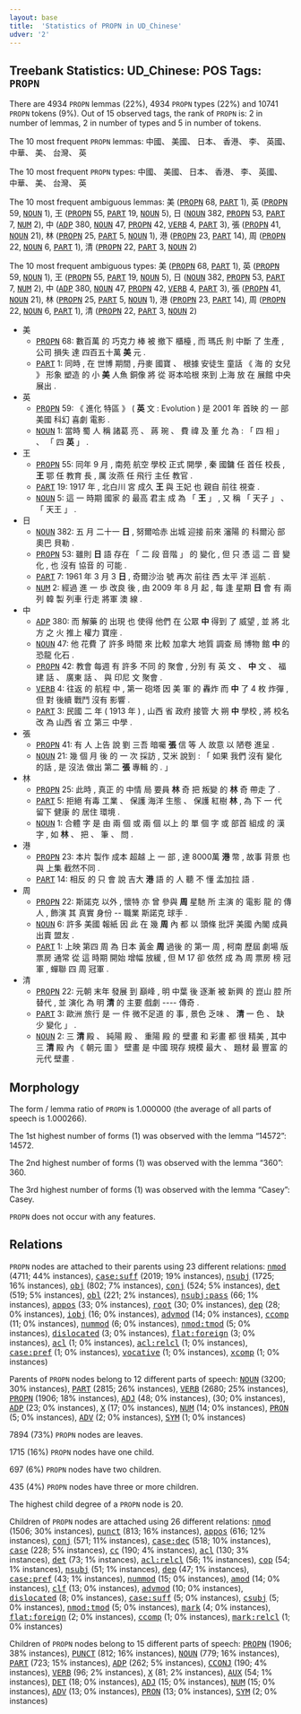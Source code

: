 ```yaml
---
layout: base
title:  'Statistics of PROPN in UD_Chinese'
udver: '2'
---
```


## Treebank Statistics: UD_Chinese: POS Tags: `PROPN`

There are 4934 `PROPN` lemmas (22%), 4934 `PROPN` types (22%) and 10741 `PROPN` tokens (9%).
Out of 15 observed tags, the rank of `PROPN` is: 2 in number of lemmas, 2 in number of types and 5 in number of tokens.

The 10 most frequent `PROPN` lemmas: 中國、 美國、 日本、 香港、 李、 英國、 中華、 美、 台灣、 英

The 10 most frequent `PROPN` types:  中國、 美國、 日本、 香港、 李、 英國、 中華、 美、 台灣、 英

The 10 most frequent ambiguous lemmas: 美 (<tt><a href="zh-pos-PROPN.html">PROPN</a></tt> 68, <tt><a href="zh-pos-PART.html">PART</a></tt> 1), 英 (<tt><a href="zh-pos-PROPN.html">PROPN</a></tt> 59, <tt><a href="zh-pos-NOUN.html">NOUN</a></tt> 1), 王 (<tt><a href="zh-pos-PROPN.html">PROPN</a></tt> 55, <tt><a href="zh-pos-PART.html">PART</a></tt> 19, <tt><a href="zh-pos-NOUN.html">NOUN</a></tt> 5), 日 (<tt><a href="zh-pos-NOUN.html">NOUN</a></tt> 382, <tt><a href="zh-pos-PROPN.html">PROPN</a></tt> 53, <tt><a href="zh-pos-PART.html">PART</a></tt> 7, <tt><a href="zh-pos-NUM.html">NUM</a></tt> 2), 中 (<tt><a href="zh-pos-ADP.html">ADP</a></tt> 380, <tt><a href="zh-pos-NOUN.html">NOUN</a></tt> 47, <tt><a href="zh-pos-PROPN.html">PROPN</a></tt> 42, <tt><a href="zh-pos-VERB.html">VERB</a></tt> 4, <tt><a href="zh-pos-PART.html">PART</a></tt> 3), 張 (<tt><a href="zh-pos-PROPN.html">PROPN</a></tt> 41, <tt><a href="zh-pos-NOUN.html">NOUN</a></tt> 21), 林 (<tt><a href="zh-pos-PROPN.html">PROPN</a></tt> 25, <tt><a href="zh-pos-PART.html">PART</a></tt> 5, <tt><a href="zh-pos-NOUN.html">NOUN</a></tt> 1), 港 (<tt><a href="zh-pos-PROPN.html">PROPN</a></tt> 23, <tt><a href="zh-pos-PART.html">PART</a></tt> 14), 周 (<tt><a href="zh-pos-PROPN.html">PROPN</a></tt> 22, <tt><a href="zh-pos-NOUN.html">NOUN</a></tt> 6, <tt><a href="zh-pos-PART.html">PART</a></tt> 1), 清 (<tt><a href="zh-pos-PROPN.html">PROPN</a></tt> 22, <tt><a href="zh-pos-PART.html">PART</a></tt> 3, <tt><a href="zh-pos-NOUN.html">NOUN</a></tt> 2)

The 10 most frequent ambiguous types:  美 (<tt><a href="zh-pos-PROPN.html">PROPN</a></tt> 68, <tt><a href="zh-pos-PART.html">PART</a></tt> 1), 英 (<tt><a href="zh-pos-PROPN.html">PROPN</a></tt> 59, <tt><a href="zh-pos-NOUN.html">NOUN</a></tt> 1), 王 (<tt><a href="zh-pos-PROPN.html">PROPN</a></tt> 55, <tt><a href="zh-pos-PART.html">PART</a></tt> 19, <tt><a href="zh-pos-NOUN.html">NOUN</a></tt> 5), 日 (<tt><a href="zh-pos-NOUN.html">NOUN</a></tt> 382, <tt><a href="zh-pos-PROPN.html">PROPN</a></tt> 53, <tt><a href="zh-pos-PART.html">PART</a></tt> 7, <tt><a href="zh-pos-NUM.html">NUM</a></tt> 2), 中 (<tt><a href="zh-pos-ADP.html">ADP</a></tt> 380, <tt><a href="zh-pos-NOUN.html">NOUN</a></tt> 47, <tt><a href="zh-pos-PROPN.html">PROPN</a></tt> 42, <tt><a href="zh-pos-VERB.html">VERB</a></tt> 4, <tt><a href="zh-pos-PART.html">PART</a></tt> 3), 張 (<tt><a href="zh-pos-PROPN.html">PROPN</a></tt> 41, <tt><a href="zh-pos-NOUN.html">NOUN</a></tt> 21), 林 (<tt><a href="zh-pos-PROPN.html">PROPN</a></tt> 25, <tt><a href="zh-pos-PART.html">PART</a></tt> 5, <tt><a href="zh-pos-NOUN.html">NOUN</a></tt> 1), 港 (<tt><a href="zh-pos-PROPN.html">PROPN</a></tt> 23, <tt><a href="zh-pos-PART.html">PART</a></tt> 14), 周 (<tt><a href="zh-pos-PROPN.html">PROPN</a></tt> 22, <tt><a href="zh-pos-NOUN.html">NOUN</a></tt> 6, <tt><a href="zh-pos-PART.html">PART</a></tt> 1), 清 (<tt><a href="zh-pos-PROPN.html">PROPN</a></tt> 22, <tt><a href="zh-pos-PART.html">PART</a></tt> 3, <tt><a href="zh-pos-NOUN.html">NOUN</a></tt> 2)


* 美
  * <tt><a href="zh-pos-PROPN.html">PROPN</a></tt> 68: 數百萬 的 巧克力 棒 被 撤下 櫃檯 , 而 瑪氏 則 中斷 了 生產 , 公司 損失 達 四百五十萬 <b>美</b> 元 .
  * <tt><a href="zh-pos-PART.html">PART</a></tt> 1: 同時 , 在 世博 期間 , 丹麥 國寶 、 根據 安徒生 童話 《 海 的 女兒 》 形象 塑造 的 小 <b>美</b> 人魚 銅像 將 從 哥本哈根 來到 上海 放 在 展館 中央 展出 .
* 英
  * <tt><a href="zh-pos-PROPN.html">PROPN</a></tt> 59: 《 進化 特區 》 ( <b>英</b> 文 : Evolution ) 是 2001 年 首映 的 一 部 美國 科幻 喜劇 電影 .
  * <tt><a href="zh-pos-NOUN.html">NOUN</a></tt> 1: 當時 蜀 人 稱 諸葛 亮 、 蔣 琬 、 費 禕 及 董 允 為 : 「 四 相 」 、 「 四 <b>英</b> 」 .
* 王
  * <tt><a href="zh-pos-PROPN.html">PROPN</a></tt> 55: 同年 9 月 , 南苑 航空 學校 正式 開學 , 秦 國鏞 任 首任 校長 , <b>王</b> 鄂 任 教育 長 , 厲 汝燕 任 飛行 主任 教官 .
  * <tt><a href="zh-pos-PART.html">PART</a></tt> 19: 1917 年 , 北白川 宮 成久 <b>王</b> 與 王妃 也 親自 前往 視查 .
  * <tt><a href="zh-pos-NOUN.html">NOUN</a></tt> 5: 這 一 時期 國家 的 最高 君主 成 為 「 <b>王</b> 」 , 又 稱 「 天子 」 、 「 天王 」 .
* 日
  * <tt><a href="zh-pos-NOUN.html">NOUN</a></tt> 382: 五 月 二十一 <b>日</b> , 努爾哈赤 出城 迎接 前來 瀋陽 的 科爾沁 部 奧巴 貝勒 .
  * <tt><a href="zh-pos-PROPN.html">PROPN</a></tt> 53: 雖則 <b>日</b> 語 存在 「 二 段 音階 」 的 變化 , 但 只 憑 這 二 音 變化 , 也 沒有 協音 的 可能 .
  * <tt><a href="zh-pos-PART.html">PART</a></tt> 7: 1961 年 3 月 3 <b>日</b> , 奇爾沙治 號 再次 前往 西 太平 洋 巡航 .
  * <tt><a href="zh-pos-NUM.html">NUM</a></tt> 2: 經過 進 一 歩 改良 後 , 由 2009 年 8 月 起 , 每 逢 星期 <b>日</b> 會 有 兩 列 韓 製 列車 行走 將軍 澳 線 .
* 中
  * <tt><a href="zh-pos-ADP.html">ADP</a></tt> 380: 而 解藥 的 出現 也 使得 他們 在 公眾 <b>中</b> 得到 了 威望 , 並 將 北方 之 火 推上 權力 寶座 .
  * <tt><a href="zh-pos-NOUN.html">NOUN</a></tt> 47: 他 花費 了 許多 時間 來 比較 加拿大 地質 調查 局 博物 館 <b>中</b> 的 恐龍 化石 .
  * <tt><a href="zh-pos-PROPN.html">PROPN</a></tt> 42: 教會 每週 有 許多 不同 的 聚會 , 分別 有 英 文 、 <b>中</b> 文 、 福建 話 、 廣東 話 、 與 印尼 文 聚會 .
  * <tt><a href="zh-pos-VERB.html">VERB</a></tt> 4: 往返 的 航程 中 , 第一 砲塔 因 美 軍 的 轟炸 而 <b>中</b> 了 4 枚 炸彈 , 但 對 後續 戰鬥 沒有 影響 .
  * <tt><a href="zh-pos-PART.html">PART</a></tt> 3: 民國 二 年 ( 1913 年 ) , 山西 省 政府 接管 大 朔 <b>中</b> 學校 , 將 校名 改 為 山西 省 立 第三 中學 .
* 張
  * <tt><a href="zh-pos-PROPN.html">PROPN</a></tt> 41: 有 人 上告 說 劉 三吾 暗囑 <b>張</b> 信 等 人 故意 以 陋卷 進呈 .
  * <tt><a href="zh-pos-NOUN.html">NOUN</a></tt> 21: 幾 個 月 後 的 一 次 採訪 , 艾米 說到 : 「 如果 我們 沒有 變化 的話 , 是 沒法 做出 第二 <b>張</b> 專輯 的 . 」
* 林
  * <tt><a href="zh-pos-PROPN.html">PROPN</a></tt> 25: 此時 , 真正 的 中情 局 要員 <b>林</b> 奇 把 叛變 的 <b>林</b> 奇 帶走 了 .
  * <tt><a href="zh-pos-PART.html">PART</a></tt> 5: 拒絕 有毒 工業 、 保護 海洋 生態 、 保護 紅樹 <b>林</b> , 為 下 一 代 留下 健康 的 居住 環境 .
  * <tt><a href="zh-pos-NOUN.html">NOUN</a></tt> 1: 合體 字 是 由 兩 個 或 兩 個 以上 的 單 個 字 或 部首 組成 的 漢字 , 如 <b>林</b> 、 把 、 筆 、 問 .
* 港
  * <tt><a href="zh-pos-PROPN.html">PROPN</a></tt> 23: 本片 製作 成本 超越 上 一 部 , 達 8000萬 <b>港</b> 幣 , 故事 背景 也 與 上集 截然不同 .
  * <tt><a href="zh-pos-PART.html">PART</a></tt> 14: 相反 的 只 會 說 吉大 <b>港</b> 語 的 人 聽 不 懂 孟加拉 語 .
* 周
  * <tt><a href="zh-pos-PROPN.html">PROPN</a></tt> 22: 斯諾克 以外 , 懷特 亦 曾 參與 <b>周</b> 星馳 所 主演 的 電影 龍 的 傳人 , 飾演 其 真實 身份 -- 職業 斯諾克 球手 .
  * <tt><a href="zh-pos-NOUN.html">NOUN</a></tt> 6: 許多 美國 報紙 因 此 在 幾 <b>周</b> 內 都 以 頭條 批評 美國 內閣 成員 出賣 盟友 .
  * <tt><a href="zh-pos-PART.html">PART</a></tt> 1: 上映 第四 周 為 日本 黃金 <b>周</b> 過後 的 第一 周 , 柯南 歷屆 劇場 版 票房 通常 從 這 時期 開始 增幅 放緩 , 但 M 17 卻 依然 成 為 周 票房 榜 冠軍 , 蟬聯 四 周 冠軍 .
* 清
  * <tt><a href="zh-pos-PROPN.html">PROPN</a></tt> 22: 元朝 末年 發展 到 巔峰 , 明 中葉 後 逐漸 被 新興 的 崑山 腔 所 替代 , 並 演化 為 明 <b>清</b> 的 主要 戲劇 ---- 傳奇 .
  * <tt><a href="zh-pos-PART.html">PART</a></tt> 3: 歐洲 旅行 是 一 件 微不足道 的 事 , 景色 乏味 、 <b>清</b> 一 色 、 缺少 變化 」 .
  * <tt><a href="zh-pos-NOUN.html">NOUN</a></tt> 2: 三 <b>清</b> 殿 、 純陽 殿 、 重陽 殿 的 壁畫 和 彩畫 都 很 精美 , 其中 三 <b>清</b> 殿 內 《 朝元 圖 》 壁畫 是 中國 現存 規模 最大 、 題材 最 豐富 的 元代 壁畫 .

## Morphology

The form / lemma ratio of `PROPN` is 1.000000 (the average of all parts of speech is 1.000266).

The 1st highest number of forms (1) was observed with the lemma “14572”: 14572.

The 2nd highest number of forms (1) was observed with the lemma “360”: 360.

The 3rd highest number of forms (1) was observed with the lemma “Casey”: Casey.

`PROPN` does not occur with any features.


## Relations

`PROPN` nodes are attached to their parents using 23 different relations: <tt><a href="zh-dep-nmod.html">nmod</a></tt> (4711; 44% instances), <tt><a href="zh-dep-case-suff.html">case:suff</a></tt> (2019; 19% instances), <tt><a href="zh-dep-nsubj.html">nsubj</a></tt> (1725; 16% instances), <tt><a href="zh-dep-obj.html">obj</a></tt> (802; 7% instances), <tt><a href="zh-dep-conj.html">conj</a></tt> (524; 5% instances), <tt><a href="zh-dep-det.html">det</a></tt> (519; 5% instances), <tt><a href="zh-dep-obl.html">obl</a></tt> (221; 2% instances), <tt><a href="zh-dep-nsubj-pass.html">nsubj:pass</a></tt> (66; 1% instances), <tt><a href="zh-dep-appos.html">appos</a></tt> (33; 0% instances), <tt><a href="zh-dep-root.html">root</a></tt> (30; 0% instances), <tt><a href="zh-dep-dep.html">dep</a></tt> (28; 0% instances), <tt><a href="zh-dep-iobj.html">iobj</a></tt> (16; 0% instances), <tt><a href="zh-dep-advmod.html">advmod</a></tt> (14; 0% instances), <tt><a href="zh-dep-ccomp.html">ccomp</a></tt> (11; 0% instances), <tt><a href="zh-dep-nummod.html">nummod</a></tt> (6; 0% instances), <tt><a href="zh-dep-nmod-tmod.html">nmod:tmod</a></tt> (5; 0% instances), <tt><a href="zh-dep-dislocated.html">dislocated</a></tt> (3; 0% instances), <tt><a href="zh-dep-flat-foreign.html">flat:foreign</a></tt> (3; 0% instances), <tt><a href="zh-dep-acl.html">acl</a></tt> (1; 0% instances), <tt><a href="zh-dep-acl-relcl.html">acl:relcl</a></tt> (1; 0% instances), <tt><a href="zh-dep-case-pref.html">case:pref</a></tt> (1; 0% instances), <tt><a href="zh-dep-vocative.html">vocative</a></tt> (1; 0% instances), <tt><a href="zh-dep-xcomp.html">xcomp</a></tt> (1; 0% instances)

Parents of `PROPN` nodes belong to 12 different parts of speech: <tt><a href="zh-pos-NOUN.html">NOUN</a></tt> (3200; 30% instances), <tt><a href="zh-pos-PART.html">PART</a></tt> (2815; 26% instances), <tt><a href="zh-pos-VERB.html">VERB</a></tt> (2680; 25% instances), <tt><a href="zh-pos-PROPN.html">PROPN</a></tt> (1906; 18% instances), <tt><a href="zh-pos-ADJ.html">ADJ</a></tt> (48; 0% instances),  (30; 0% instances), <tt><a href="zh-pos-ADP.html">ADP</a></tt> (23; 0% instances), <tt><a href="zh-pos-X.html">X</a></tt> (17; 0% instances), <tt><a href="zh-pos-NUM.html">NUM</a></tt> (14; 0% instances), <tt><a href="zh-pos-PRON.html">PRON</a></tt> (5; 0% instances), <tt><a href="zh-pos-ADV.html">ADV</a></tt> (2; 0% instances), <tt><a href="zh-pos-SYM.html">SYM</a></tt> (1; 0% instances)

7894 (73%) `PROPN` nodes are leaves.

1715 (16%) `PROPN` nodes have one child.

697 (6%) `PROPN` nodes have two children.

435 (4%) `PROPN` nodes have three or more children.

The highest child degree of a `PROPN` node is 20.

Children of `PROPN` nodes are attached using 26 different relations: <tt><a href="zh-dep-nmod.html">nmod</a></tt> (1506; 30% instances), <tt><a href="zh-dep-punct.html">punct</a></tt> (813; 16% instances), <tt><a href="zh-dep-appos.html">appos</a></tt> (616; 12% instances), <tt><a href="zh-dep-conj.html">conj</a></tt> (571; 11% instances), <tt><a href="zh-dep-case-dec.html">case:dec</a></tt> (518; 10% instances), <tt><a href="zh-dep-case.html">case</a></tt> (228; 5% instances), <tt><a href="zh-dep-cc.html">cc</a></tt> (190; 4% instances), <tt><a href="zh-dep-acl.html">acl</a></tt> (130; 3% instances), <tt><a href="zh-dep-det.html">det</a></tt> (73; 1% instances), <tt><a href="zh-dep-acl-relcl.html">acl:relcl</a></tt> (56; 1% instances), <tt><a href="zh-dep-cop.html">cop</a></tt> (54; 1% instances), <tt><a href="zh-dep-nsubj.html">nsubj</a></tt> (51; 1% instances), <tt><a href="zh-dep-dep.html">dep</a></tt> (47; 1% instances), <tt><a href="zh-dep-case-pref.html">case:pref</a></tt> (43; 1% instances), <tt><a href="zh-dep-nummod.html">nummod</a></tt> (15; 0% instances), <tt><a href="zh-dep-amod.html">amod</a></tt> (14; 0% instances), <tt><a href="zh-dep-clf.html">clf</a></tt> (13; 0% instances), <tt><a href="zh-dep-advmod.html">advmod</a></tt> (10; 0% instances), <tt><a href="zh-dep-dislocated.html">dislocated</a></tt> (8; 0% instances), <tt><a href="zh-dep-case-suff.html">case:suff</a></tt> (5; 0% instances), <tt><a href="zh-dep-csubj.html">csubj</a></tt> (5; 0% instances), <tt><a href="zh-dep-nmod-tmod.html">nmod:tmod</a></tt> (5; 0% instances), <tt><a href="zh-dep-mark.html">mark</a></tt> (4; 0% instances), <tt><a href="zh-dep-flat-foreign.html">flat:foreign</a></tt> (2; 0% instances), <tt><a href="zh-dep-ccomp.html">ccomp</a></tt> (1; 0% instances), <tt><a href="zh-dep-mark-relcl.html">mark:relcl</a></tt> (1; 0% instances)

Children of `PROPN` nodes belong to 15 different parts of speech: <tt><a href="zh-pos-PROPN.html">PROPN</a></tt> (1906; 38% instances), <tt><a href="zh-pos-PUNCT.html">PUNCT</a></tt> (812; 16% instances), <tt><a href="zh-pos-NOUN.html">NOUN</a></tt> (779; 16% instances), <tt><a href="zh-pos-PART.html">PART</a></tt> (723; 15% instances), <tt><a href="zh-pos-ADP.html">ADP</a></tt> (262; 5% instances), <tt><a href="zh-pos-CCONJ.html">CCONJ</a></tt> (190; 4% instances), <tt><a href="zh-pos-VERB.html">VERB</a></tt> (96; 2% instances), <tt><a href="zh-pos-X.html">X</a></tt> (81; 2% instances), <tt><a href="zh-pos-AUX.html">AUX</a></tt> (54; 1% instances), <tt><a href="zh-pos-DET.html">DET</a></tt> (18; 0% instances), <tt><a href="zh-pos-ADJ.html">ADJ</a></tt> (15; 0% instances), <tt><a href="zh-pos-NUM.html">NUM</a></tt> (15; 0% instances), <tt><a href="zh-pos-ADV.html">ADV</a></tt> (13; 0% instances), <tt><a href="zh-pos-PRON.html">PRON</a></tt> (13; 0% instances), <tt><a href="zh-pos-SYM.html">SYM</a></tt> (2; 0% instances)

